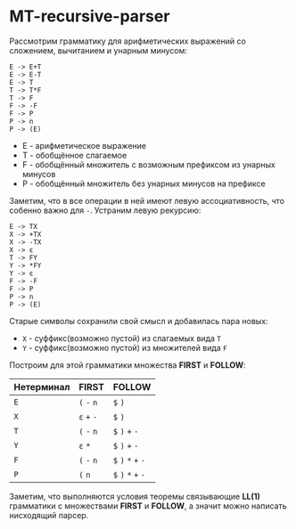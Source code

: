 # MT-recursive-parser

Рассмотрим грамматику для арифметических выражений со сложением, вычитанием и унарным минусом:
```
E -> E+T
E -> E-T
E -> T
T -> T*F
T -> F
F -> -F
F -> P
P -> n
P -> (E)
```
* E - арифметическое выражение
* Т - обобщённое слагаемое
* F - обобщённый множитель c возможным префиксом из унарных минусов
* P - обобщённый множитель без унарных минусов на префиксе

Заметим, что в все операции в ней имеют левую ассоциативность, что собенно важно для `-`. Устраним левую рекурсию:
```
E -> TX
X -> +TX
X -> -TX
X -> ε
T -> FY
Y -> *FY
Y -> ε
F -> -F
F -> P
P -> n
P -> (E)
```

Старые символы сохранили свой смысл и добавилась пара новых:

* `X` - суффикс(возможно пустой) из слагаемых вида `T`
* `Y` - суффикс(возможно пустой) из множителей вида `F`



Построим для этой грамматики множества **FIRST** и **FOLLOW**:

| Нетерминал | FIRST       | FOLLOW              |
| ---------- |------------ | ------------------- |
| `E`        | `(` `-` `n` | `$` `)`             |
| `X`        | `ε` `+` `-` | `$` `)`             |
| `T`        | `(` `-` `n` | `$` `)` `+` `-`     |
| `Y`        | `ε` `*`     | `$` `)` `+` `-`     |
| `F`        | `(` `-` `n` | `$` `)` `*` `+` `-` |
| `P`        | `(` `n`     | `$` `)` `*` `+` `-` |

Заметим, что выполняются условия теоремы связывающие **LL(1)** грамматики с множествами **FIRST** и **FOLLOW**, а значит можно написать нисходящий парсер.
